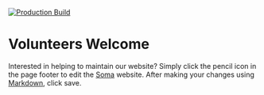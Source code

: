 [![Production Build](https://github.com/brimworks/somaeastside.org/actions/workflows/prod-build.yml/badge.svg)](https://github.com/brimworks/somaeastside.org/actions/workflows/prod-build.yml)

# Volunteers Welcome

Interested in helping to maintain our website? Simply click the pencil icon in the page footer
to edit the [Soma](http://soma.brimworks.com) website. After making your changes using
[Markdown](https://www.markdownguide.org/cheat-sheet/), click save.
